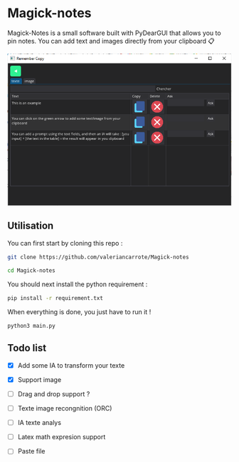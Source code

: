 # **Magick-notes**


Magick-Notes is a small software built with PyDearGUI that allows you to pin notes. You can add text and images directly from your clipboard 📋

 

![Preview](demonstration.png)


## Utilisation 
You can first start by cloning this repo : 
```.sh
git clone https://github.com/valeriancarrote/Magick-notes
```

```.sh
cd Magick-notes
```

You should next install the python requirement : 
```.sh
pip install -r requirement.txt
```
When everything is done, you just have to run it ! 

```.sh
python3 main.py
```


## Todo list 
- [x] Add some IA to transform your texte
- [x] Support image 
- [ ] Drag and drop support ? 
- [ ] Texte image recongnition (ORC)
- [ ] IA texte analys
- [ ] Latex math expresion support 
- [ ] Paste file 

